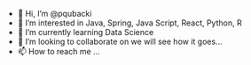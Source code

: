 - 👋 Hi, I’m @pqubacki
- 👀 I’m interested in Java, Spring, Java Script, React, Python, R
- 🌱 I’m currently learning Data Science
- 💞️ I’m looking to collaborate on we will see how it goes...
- 📫 How to reach me ...

<!---
pqubacki/pqubacki is a ✨ special ✨ repository because its `README.md` (this file) appears on your GitHub profile.
You can click the Preview link to take a look at your changes.
--->
